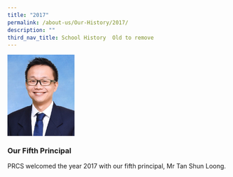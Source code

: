 ```yaml
---
title: "2017"
permalink: /about-us/Our-History/2017/
description: ""
third_nav_title: School History  Old to remove
---
```

<img src="/images/2017.jpg" style="width:30%" align="left">

<br clear="left">

### Our Fifth Principal
PRCS welcomed the year 2017 with our fifth principal, Mr Tan Shun Loong.
